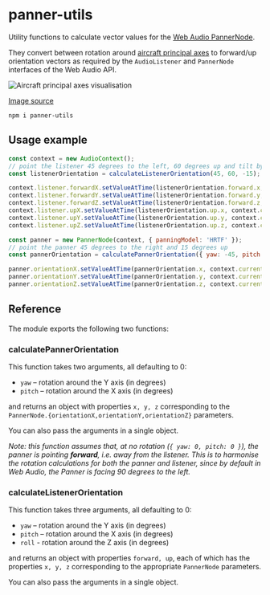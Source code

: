 # panner-utils

Utility functions to calculate vector values for the [Web Audio PannerNode](https://developer.mozilla.org/en-US/docs/Web/API/PannerNode).

They convert between rotation around [aircraft principal axes](https://en.wikipedia.org/wiki/Aircraft_principal_axes)
to forward/up orientation vectors as required by the `AudioListener` and `PannerNode`
interfaces of the Web Audio API.

![Aircraft principal axes visualisation](https://upload.wikimedia.org/wikipedia/commons/thumb/5/54/Flight_dynamics_with_text.png/320px-Flight_dynamics_with_text.png)

[Image source](https://commons.wikimedia.org/wiki/File:Flight_dynamics_with_text.png)

```
npm i panner-utils
```

## Usage example

```js
const context = new AudioContext();
// point the listener 45 degrees to the left, 60 degrees up and tilt by 15 degrees
const listenerOrientation = calculateListenerOrientation(45, 60, -15);

context.listener.forwardX.setValueAtTime(listenerOrientation.forward.x, context.currentTime);
context.listener.forwardY.setValueAtTime(listenerOrientation.forward.y, context.currentTime);
context.listener.forwardZ.setValueAtTime(listenerOrientation.forward.z, context.currentTime);
context.listener.upX.setValueAtTime(listenerOrientation.up.x, context.currentTime);
context.listener.upY.setValueAtTime(listenerOrientation.up.y, context.currentTime);
context.listener.upZ.setValueAtTime(listenerOrientation.up.z, context.currentTime);

const panner = new PannerNode(context, { panningModel: 'HRTF' });
// point the panner 45 degrees to the right and 15 degrees up
const pannerOrientation = calculatePannerOrientation({ yaw: -45, pitch: 15 });

panner.orientationX.setValueAtTime(pannerOrientation.x, context.currentTime);
panner.orientationY.setValueAtTime(pannerOrientation.y, context.currentTime);
panner.orientationZ.setValueAtTime(pannerOrientation.z, context.currentTime);
```


## Reference

The module exports the following two functions:

### calculatePannerOrientation

This function takes two arguments, all defaulting to 0:

+ `yaw` – rotation around the Y axis (in degrees)
+ `pitch` – rotation around the X axis (in degrees)

and returns an object with properties `x, y, z` corresponding to the
`PannerNode.{orientationX,orientationY,orientationZ}` parameters.

You can also pass the arguments in a single object.

*Note: this function assumes that, at no rotation (`{ yaw: 0, pitch: 0 }`),
the panner is pointing **forward**, i.e. away from the listener. This is to harmonise the rotation
calculations for both the panner and listener, since by default in Web Audio,
the Panner is facing 90 degrees to the left.*

### calculateListenerOrientation

This function takes three arguments, all defaulting to 0:

+ `yaw` – rotation around the Y axis (in degrees)
+ `pitch` – rotation around the X axis (in degrees)
+ `roll` - rotation around the Z axis (in degrees)

and returns an object with properties `forward, up`,
each of which has the properties `x, y, z` corresponding to the
appropriate `PannerNode` parameters.

You can also pass the arguments in a single object.



